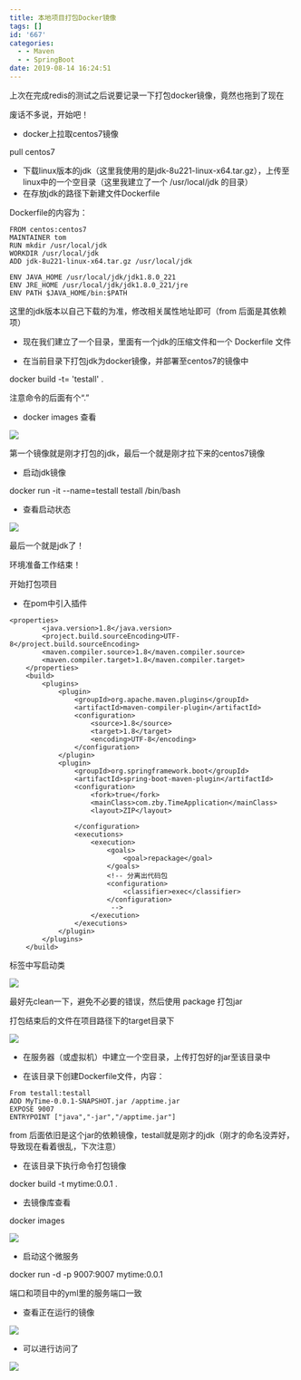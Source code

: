 ```yaml
---
title: 本地项目打包Docker镜像
tags: []
id: '667'
categories:
  - - Maven
  - - SpringBoot
date: 2019-08-14 16:24:51
---
```


上次在完成redis的测试之后说要记录一下打包docker镜像，竟然也拖到了现在

废话不多说，开始吧！

*   docker上拉取centos7镜像

pull centos7

*   下载linux版本的jdk（这里我使用的是jdk-8u221-linux-x64.tar.gz），上传至linux中的一个空目录（这里我建立了一个 /usr/local/jdk 的目录）
*   在存放jdk的路径下新建文件Dockerfile

Dockerfile的内容为：

```
FROM centos:centos7
MAINTAINER tom
RUN mkdir /usr/local/jdk
WORKDIR /usr/local/jdk
ADD jdk-8u221-linux-x64.tar.gz /usr/local/jdk

ENV JAVA_HOME /usr/local/jdk/jdk1.8.0_221
ENV JRE_HOME /usr/local/jdk/jdk1.8.0_221/jre
ENV PATH $JAVA_HOME/bin:$PATH
```

这里的jdk版本以自己下载的为准，修改相关属性地址即可（from 后面是其依赖项）

*   现在我们建立了一个目录，里面有一个jdk的压缩文件和一个 Dockerfile 文件

*   在当前目录下打包jdk为docker镜像，并部署至centos7的镜像中

docker build -t= 'testall' .

注意命令的后面有个“.”

*   docker images 查看

![](https://zby123.club/wp-content/uploads/2019/08/docker_2.png)

第一个镜像就是刚才打包的jdk，最后一个就是刚才拉下来的centos7镜像

*   启动jdk镜像

docker run -it --name=testall testall /bin/bash

*   查看启动状态

![](https://zby123.club/wp-content/uploads/2019/08/docker_3-1024x192.png)

最后一个就是jdk了！

环境准备工作结束！

开始打包项目

*   在pom中引入插件

```
<properties>
        <java.version>1.8</java.version>
        <project.build.sourceEncoding>UTF-8</project.build.sourceEncoding>
        <maven.compiler.source>1.8</maven.compiler.source>
        <maven.compiler.target>1.8</maven.compiler.target>
    </properties>
    <build>
        <plugins>
            <plugin>
                <groupId>org.apache.maven.plugins</groupId>
                <artifactId>maven-compiler-plugin</artifactId>
                <configuration>
                    <source>1.8</source>
                    <target>1.8</target>
                    <encoding>UTF-8</encoding>
                </configuration>
            </plugin>
            <plugin>
                <groupId>org.springframework.boot</groupId>
                <artifactId>spring-boot-maven-plugin</artifactId>
                <configuration>
                    <fork>true</fork>
                    <mainClass>com.zby.TimeApplication</mainClass>
                    <layout>ZIP</layout>

                </configuration>
                <executions>
                    <execution>
                        <goals>
                            <goal>repackage</goal>
                        </goals>
                        <!-- 分离出代码包
                        <configuration>
                            <classifier>exec</classifier>
                        </configuration>
                         -->
                    </execution>
                </executions>
            </plugin>
        </plugins>
    </build>
```

<mainClass>标签中写启动类

![](https://zby123.club/wp-content/uploads/2019/08/docker_4.png)

最好先clean一下，避免不必要的错误，然后使用 package 打包jar

打包结束后的文件在项目路径下的target目录下

![](https://zby123.club/wp-content/uploads/2019/08/docker_5.png)

*   在服务器（或虚拟机）中建立一个空目录，上传打包好的jar至该目录中

*   在该目录下创建Dockerfile文件，内容：

```
From testall:testall
ADD MyTime-0.0.1-SNAPSHOT.jar /apptime.jar
EXPOSE 9007
ENTRYPOINT ["java","-jar","/apptime.jar"]
```

from 后面依旧是这个jar的依赖镜像，testall就是刚才的jdk（刚才的命名没弄好，导致现在看着很乱，下次注意）

*   在该目录下执行命令打包镜像

docker build -t mytime:0.0.1 .

*   去镜像库查看

docker images

![](https://zby123.club/wp-content/uploads/2019/08/docker_6.png)

*   启动这个微服务

docker run -d -p 9007:9007 mytime:0.0.1

端口和项目中的yml里的服务端口一致

*   查看正在运行的镜像

![](https://zby123.club/wp-content/uploads/2019/08/docker_7-1024x63.png)

*   可以进行访问了

![](https://zby123.club/wp-content/uploads/2019/08/docker_8-1024x576.png)